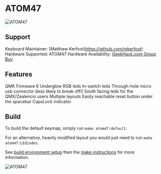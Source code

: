 # ATOM47

![ATOM47](https://i.imgur.com/rjrFTKT.png)

## Support
Keyboard Maintainer: [Matthew Kerfoot(https://github.com/mkerfoot)
Hardware Supported: ATOM47
Hardware Availability: [GeekHack.com Group Buy](https://geekhack.org/index.php?topic=93447.msg2545221)


## Features
QMK Firmware
6 Underglow RGB leds
In-switch leds
Through-hole micro usb connector (less likely to break off!)
South facing leds for the QMX/Zealencio users
Multiple layouts
Easily reachable reset button under the spacebar
CapsLock indicator

## Build
To build the default keymap, simply run `make atom47:default`.

For an alternative, heavily modified layout you would just need to run `make atom47:LEdiodes`.

See [build environment setup](https://docs.qmk.fm/build_environment_setup.html) then the [make instructions](https://docs.qmk.fm/make_instructions.html) for more information.

![ATOM47](https://i.imgur.com/WebeUOF.png)
